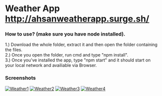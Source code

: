 # Weather App http://ahsanweatherapp.surge.sh/

### How to use? (make sure you have node installed).

1.) Download the whole folder, extract it and then open the folder containing the files.
<br>
2.) Once you open the folder, run cmd and type "npm install".
<br>
3.) Once you've installed the app, type "npm start" and it should start on your local network and availiable via Browser. 

### Screenshots 
<a href="https://imgbb.com/"><img src="https://i.ibb.co/b5n70B9/Weather1.png" alt="Weather1" border="0"></a>
<a href="https://imgbb.com/"><img src="https://i.ibb.co/pj3zvG5/Weather2.png" alt="Weather2" border="0"></a>
<a href="https://imgbb.com/"><img src="https://i.ibb.co/nCnhBgN/Weather3.png" alt="Weather3" border="0"></a>
<a href="https://imgbb.com/"><img src="https://i.ibb.co/pf2KS7S/Weather4.png" alt="Weather4" border="0"></a>
